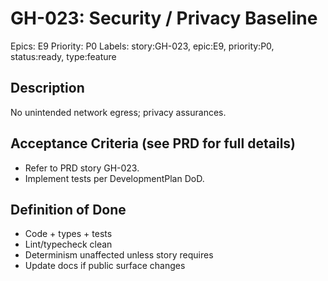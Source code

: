 # GH-023: Security / Privacy Baseline

Epics: E9
Priority: P0
Labels: story:GH-023, epic:E9, priority:P0, status:ready, type:feature

## Description
No unintended network egress; privacy assurances.

## Acceptance Criteria (see PRD for full details)
- Refer to PRD story GH-023.
- Implement tests per DevelopmentPlan DoD.

## Definition of Done
- Code + types + tests
- Lint/typecheck clean
- Determinism unaffected unless story requires
- Update docs if public surface changes
